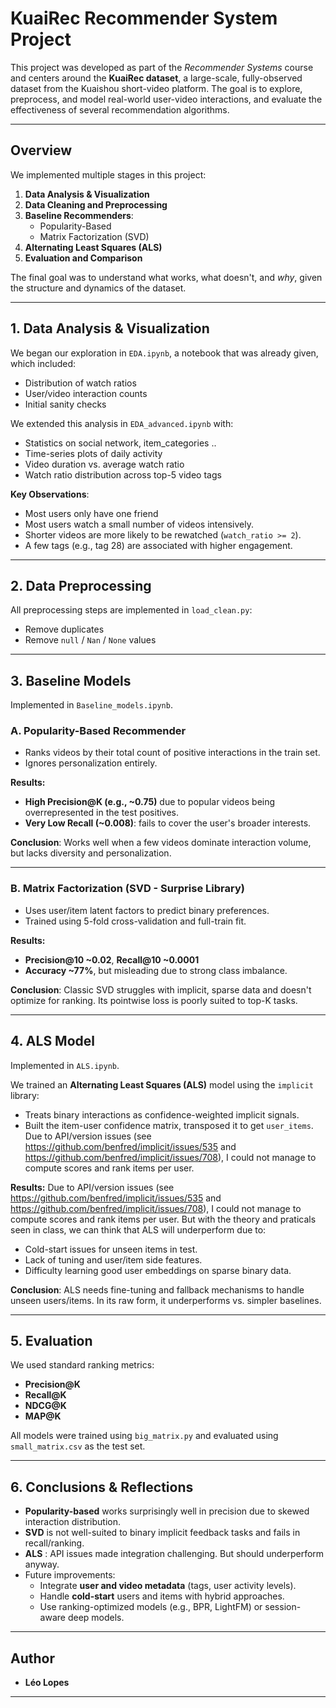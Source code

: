 # KuaiRec Recommender System Project

This project was developed as part of the *Recommender Systems* course and centers around the **KuaiRec dataset**, a large-scale, fully-observed dataset from the Kuaishou short-video platform. The goal is to explore, preprocess, and model real-world user-video interactions, and evaluate the effectiveness of several recommendation algorithms.

---

## **Overview**

We implemented multiple stages in this project:
1. **Data Analysis & Visualization**
2. **Data Cleaning and Preprocessing**
3. **Baseline Recommenders**:
   - Popularity-Based
   - Matrix Factorization (SVD)
4. **Alternating Least Squares (ALS)**
5. **Evaluation and Comparison**

The final goal was to understand what works, what doesn't, and *why*, given the structure and dynamics of the dataset.

---

## **1. Data Analysis & Visualization**

We began our exploration in `EDA.ipynb`, a notebook that was already given, which included:
- Distribution of watch ratios
- User/video interaction counts
- Initial sanity checks

We extended this analysis in `EDA_advanced.ipynb` with:
- Statistics on social network, item_categories ..
- Time-series plots of daily activity
- Video duration vs. average watch ratio
- Watch ratio distribution across top-5 video tags

**Key Observations**:
- Most users only have one friend
- Most users watch a small number of videos intensively.
- Shorter videos are more likely to be rewatched (`watch_ratio >= 2`).
- A few tags (e.g., tag 28) are associated with higher engagement.

---

## **2. Data Preprocessing**

All preprocessing steps are implemented in `load_clean.py`:
- Remove duplicates
- Remove `null` / `Nan` / `None` values

---

## **3. Baseline Models**

Implemented in `Baseline_models.ipynb`.

### **A. Popularity-Based Recommender**
- Ranks videos by their total count of positive interactions in the train set.
- Ignores personalization entirely.

**Results:**
- **High Precision@K (e.g., ~0.75)** due to popular videos being overrepresented in the test positives.
- **Very Low Recall (~0.008)**: fails to cover the user's broader interests.

**Conclusion**: Works well when a few videos dominate interaction volume, but lacks diversity and personalization.

---

### **B. Matrix Factorization (SVD - Surprise Library)**
- Uses user/item latent factors to predict binary preferences.
- Trained using 5-fold cross-validation and full-train fit.

**Results:**
- **Precision@10 ~0.02**, **Recall@10 ~0.0001**
- **Accuracy ~77%**, but misleading due to strong class imbalance.

**Conclusion**: Classic SVD struggles with implicit, sparse data and doesn't optimize for ranking. Its pointwise loss is poorly suited to top-K tasks.

---

## **4. ALS Model**

Implemented in `ALS.ipynb`.

We trained an **Alternating Least Squares (ALS)** model using the `implicit` library:
- Treats binary interactions as confidence-weighted implicit signals.
- Built the item-user confidence matrix, transposed it to get `user_items`.
Due to API/version issues (see https://github.com/benfred/implicit/issues/535 and https://github.com/benfred/implicit/issues/708), I could not manage to compute scores and rank items per user.

**Results:**
Due to API/version issues (see https://github.com/benfred/implicit/issues/535 and https://github.com/benfred/implicit/issues/708), I could not manage to compute scores and rank items per user.
But with the theory and praticals seen in class, we can think that ALS will underperform due to:
  - Cold-start issues for unseen items in test.
  - Lack of tuning and user/item side features.
  - Difficulty learning good user embeddings on sparse binary data.

**Conclusion**: ALS needs fine-tuning and fallback mechanisms to handle unseen users/items. In its raw form, it underperforms vs. simpler baselines.

---

## **5. Evaluation**

We used standard ranking metrics:
- **Precision@K**
- **Recall@K**
- **NDCG@K**
- **MAP@K**

All models were trained using `big_matrix.py` and evaluated using `small_matrix.csv` as the test set.

---

## **6. Conclusions & Reflections**

- **Popularity-based** works surprisingly well in precision due to skewed interaction distribution.
- **SVD** is not well-suited to binary implicit feedback tasks and fails in recall/ranking.
- **ALS** : API issues made integration challenging. But should underperform anyway.
- Future improvements:
  - Integrate **user and video metadata** (tags, user activity levels).
  - Handle **cold-start** users and items with hybrid approaches.
  - Use ranking-optimized models (e.g., BPR, LightFM) or session-aware deep models.

---

## **Author**
- **Léo Lopes**

---
